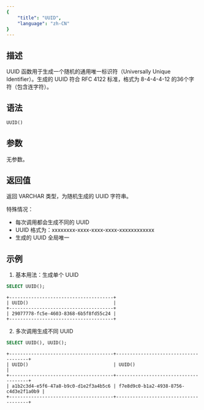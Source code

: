 ```yaml
---
{
    "title": "UUID",
    "language": "zh-CN"
}
---
```


## 描述

UUID 函数用于生成一个随机的通用唯一标识符（Universally Unique Identifier）。生成的 UUID 符合 RFC 4122 标准，格式为 8-4-4-4-12 的36个字符（包含连字符）。

## 语法

```sql
UUID()
```

## 参数

无参数。

## 返回值

返回 VARCHAR 类型，为随机生成的 UUID 字符串。

特殊情况：
- 每次调用都会生成不同的 UUID
- UUID 格式为：xxxxxxxx-xxxx-xxxx-xxxx-xxxxxxxxxxxx
- 生成的 UUID 全局唯一

## 示例

1. 基本用法：生成单个 UUID
```sql
SELECT UUID();
```
```text
+--------------------------------------+
| UUID()                               |
+--------------------------------------+
| 29077778-fc5e-4603-8368-6b5f8fd55c24 |
+--------------------------------------+
```

2. 多次调用生成不同 UUID
```sql
SELECT UUID(), UUID();
```
```text
+--------------------------------------+--------------------------------------+
| UUID()                               | UUID()                               |
+--------------------------------------+--------------------------------------+
| a1b2c3d4-e5f6-47a8-b9c0-d1e2f3a4b5c6 | f7e8d9c0-b1a2-4938-8756-c4d3e2f1a0b9 |
+--------------------------------------+--------------------------------------+
```